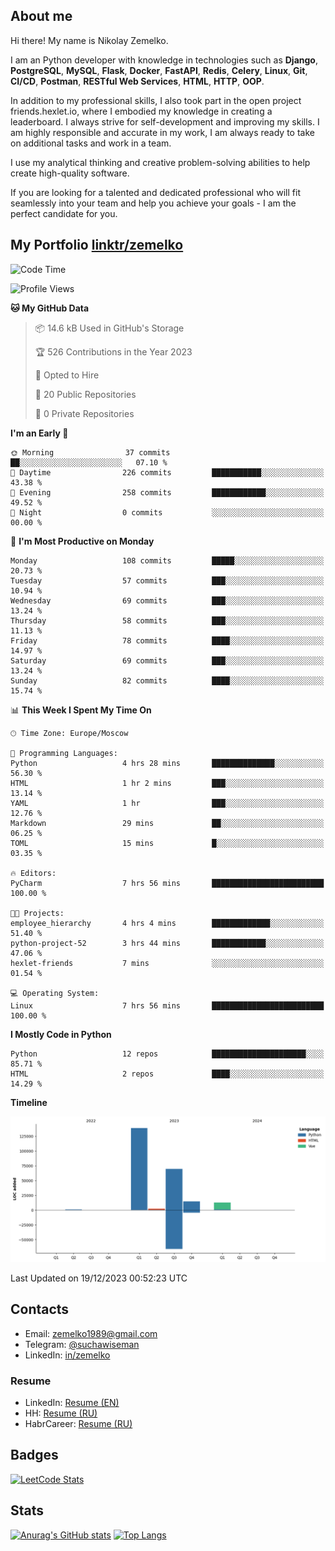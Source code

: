 ## About me
Hi there! My name is Nikolay Zemelko. 

I am an Python developer with knowledge in technologies such as **Django**, **PostgreSQL**, **MySQL**, **Flask**, **Docker**, **FastAPI**, **Redis**, **Celery**, **Linux**, **Git**, **CI/CD**, **Postman**, **RESTful Web Services**, **HTML**, **HTTP**, **OOP**.

In addition to my professional skills, I also took part in the open project friends.hexlet.io, where I embodied my knowledge in creating a leaderboard.
I always strive for self-development and improving my skills. I am highly responsible and accurate in my work, I am always ready to take on additional tasks and work in a team.

I use my analytical thinking and creative problem-solving abilities to help create high-quality software.

If you are looking for a talented and dedicated professional who will fit seamlessly into your team and help you achieve your goals - I am the perfect candidate for you.

## My Portfolio [linktr/zemelko](https://linktr.ee/zemelko)


<!--START_SECTION:waka-->
![Code Time](http://img.shields.io/badge/Code%20Time-49%20hrs%2049%20mins-blue)

![Profile Views](http://img.shields.io/badge/Profile%20Views-0-blue)

**🐱 My GitHub Data** 

> 📦 14.6 kB Used in GitHub's Storage 
 > 
> 🏆 526 Contributions in the Year 2023
 > 
> 💼 Opted to Hire
 > 
> 📜 20 Public Repositories 
 > 
> 🔑 0 Private Repositories 
 > 
**I'm an Early 🐤** 

```text
🌞 Morning                37 commits          ██░░░░░░░░░░░░░░░░░░░░░░░   07.10 % 
🌆 Daytime                226 commits         ███████████░░░░░░░░░░░░░░   43.38 % 
🌃 Evening                258 commits         ████████████░░░░░░░░░░░░░   49.52 % 
🌙 Night                  0 commits           ░░░░░░░░░░░░░░░░░░░░░░░░░   00.00 % 
```
📅 **I'm Most Productive on Monday** 

```text
Monday                   108 commits         █████░░░░░░░░░░░░░░░░░░░░   20.73 % 
Tuesday                  57 commits          ███░░░░░░░░░░░░░░░░░░░░░░   10.94 % 
Wednesday                69 commits          ███░░░░░░░░░░░░░░░░░░░░░░   13.24 % 
Thursday                 58 commits          ███░░░░░░░░░░░░░░░░░░░░░░   11.13 % 
Friday                   78 commits          ████░░░░░░░░░░░░░░░░░░░░░   14.97 % 
Saturday                 69 commits          ███░░░░░░░░░░░░░░░░░░░░░░   13.24 % 
Sunday                   82 commits          ████░░░░░░░░░░░░░░░░░░░░░   15.74 % 
```


📊 **This Week I Spent My Time On** 

```text
🕑︎ Time Zone: Europe/Moscow

💬 Programming Languages: 
Python                   4 hrs 28 mins       ██████████████░░░░░░░░░░░   56.30 % 
HTML                     1 hr 2 mins         ███░░░░░░░░░░░░░░░░░░░░░░   13.14 % 
YAML                     1 hr                ███░░░░░░░░░░░░░░░░░░░░░░   12.76 % 
Markdown                 29 mins             ██░░░░░░░░░░░░░░░░░░░░░░░   06.25 % 
TOML                     15 mins             █░░░░░░░░░░░░░░░░░░░░░░░░   03.35 % 

🔥 Editors: 
PyCharm                  7 hrs 56 mins       █████████████████████████   100.00 % 

🐱‍💻 Projects: 
employee_hierarchy       4 hrs 4 mins        █████████████░░░░░░░░░░░░   51.40 % 
python-project-52        3 hrs 44 mins       ████████████░░░░░░░░░░░░░   47.06 % 
hexlet-friends           7 mins              ░░░░░░░░░░░░░░░░░░░░░░░░░   01.54 % 

💻 Operating System: 
Linux                    7 hrs 56 mins       █████████████████████████   100.00 % 
```

**I Mostly Code in Python** 

```text
Python                   12 repos            █████████████████████░░░░   85.71 % 
HTML                     2 repos             ████░░░░░░░░░░░░░░░░░░░░░   14.29 % 
```



**Timeline**

![Lines of Code chart](https://raw.githubusercontent.com/zemelko/zemelko/main/assets/bar_graph.png)


 Last Updated on 19/12/2023 00:52:23 UTC
<!--END_SECTION:waka-->

## Contacts

* Email: [zemelko1989@gmail.com](mailto:zemelko1989@gmail.com)
* Telegram: [@suchawiseman](https://t.me/suchawiseman)
* LinkedIn: [in/zemelko](https://www.linkedin.com/in/zemelko)

### Resume

* LinkedIn: [Resume (EN)](https://www.linkedin.com/in/zemelko)
* HH: [Resume (RU)](https://hh.ru/resume/4a4435a9ff09e87f6c0039ed1f4e475572454c)
* HabrCareer: [Resume (RU)](https://career.habr.com/zemelko1)

## Badges

[![LeetCode Stats](https://leetcode.card.workers.dev/zemelko?font=source_code_pro&extension=null)](https://leetcode.com/zemelko/)

## Stats
[![Anurag's GitHub stats](https://github-readme-stats.vercel.app/api?username=zemelko)](https://github.com/zemelko/github-readme-stats)
[![Top Langs](https://github-readme-stats.vercel.app/api/top-langs/?username=zemelko&layout=compact&langs_count=10)](https://github.com/zemelko/github-readme-stats)
